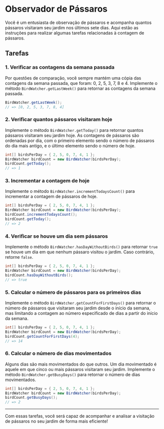 
# Observador de Pássaros

Você é um entusiasta de observação de pássaros e acompanha quantos pássaros visitaram seu jardim nos últimos sete dias. Aqui estão as instruções para realizar algumas tarefas relacionadas à contagem de pássaros.

## Tarefas

### 1. Verificar as contagens da semana passada
Por questões de comparação, você sempre mantém uma cópia das contagens da semana passada, que foram: 0, 2, 5, 3, 7, 8 e 4. Implemente o método `BirdWatcher.getLastWeek()` para retornar as contagens da semana passada.

```java
BirdWatcher.getLastWeek();
// => [0, 2, 5, 3, 7, 8, 4]
```

### 2. Verificar quantos pássaros visitaram hoje
Implemente o método `BirdWatcher.getToday()` para retornar quantos pássaros visitaram seu jardim hoje. As contagens de pássaros são ordenadas por dia, com o primeiro elemento sendo o número de pássaros do dia mais antigo, e o último elemento sendo o número de hoje.

```java
int[] birdsPerDay = { 2, 5, 0, 7, 4, 1 };
BirdWatcher birdCount = new BirdWatcher(birdsPerDay);
birdCount.getToday();
// => 1
```

### 3. Incrementar a contagem de hoje
Implemente o método `BirdWatcher.incrementTodaysCount()` para incrementar a contagem de pássaros de hoje.

```java
int[] birdsPerDay = { 2, 5, 0, 7, 4, 1 };
BirdWatcher birdCount = new BirdWatcher(birdsPerDay);
birdCount.incrementTodaysCount();
birdCount.getToday();
// => 2
```

### 4. Verificar se houve um dia sem pássaros
Implemente o método `BirdWatcher.hasDayWithoutBirds()` para retornar `true` se houve um dia em que nenhum pássaro visitou o jardim. Caso contrário, retorne `false`.

```java
int[] birdsPerDay = { 2, 5, 0, 7, 4, 1 };
BirdWatcher birdCount = new BirdWatcher(birdsPerDay);
birdCount.hasDayWithoutBirds();
// => true
```

### 5. Calcular o número de pássaros para os primeiros dias
Implemente o método `BirdWatcher.getCountForFirstDays()` para retornar o número de pássaros que visitaram seu jardim desde o início da semana, mas limitando a contagem ao número especificado de dias a partir do início da semana.

```java
int[] birdsPerDay = { 2, 5, 0, 7, 4, 1 };
BirdWatcher birdCount = new BirdWatcher(birdsPerDay);
birdCount.getCountForFirstDays(4);
// => 14
```

### 6. Calcular o número de dias movimentados
Alguns dias são mais movimentados do que outros. Um dia movimentado é aquele em que cinco ou mais pássaros visitaram seu jardim. Implemente o método `BirdWatcher.getBusyDays()` para retornar o número de dias movimentados.

```java
int[] birdsPerDay = { 2, 5, 0, 7, 4, 1 };
BirdWatcher birdCount = new BirdWatcher(birdsPerDay);
birdCount.getBusyDays();
// => 2
```

---

Com essas tarefas, você será capaz de acompanhar e analisar a visitação de pássaros no seu jardim de forma mais eficiente!
